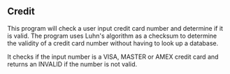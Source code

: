 ## Credit

This program will check a user input credit card number and determine if it is valid.
The program uses Luhn's algorithm as a checksum to determine the validity of a credit card number without having to look up a database.

It checks if the input number is a VISA, MASTER or AMEX credit card and returns an INVALID if the number is not valid.
